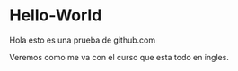 # Hello-World

Hola esto es una prueba de github.com

Veremos como me va con el curso que esta todo en ingles.
